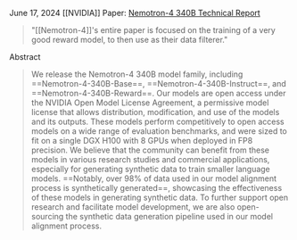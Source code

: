June 17, 2024
[[NVIDIA]]
Paper: [Nemotron-4 340B Technical Report](https://arxiv.org/abs/2406.11704v1)

> "[[Nemotron-4]]'s entire paper is focused on the training of a very good reward model, to then use as their data filterer."

Abstract
> We release the Nemotron-4 340B model family, including ==Nemotron-4-340B-Base==, ==Nemotron-4-340B-Instruct==, and ==Nemotron-4-340B-Reward==. Our models are open access under the NVIDIA Open Model License Agreement, a permissive model license that allows distribution, modification, and use of the models and its outputs. These models perform competitively to open access models on a wide range of evaluation benchmarks, and were sized to fit on a single DGX H100 with 8 GPUs when deployed in FP8 precision. We believe that the community can benefit from these models in various research studies and commercial applications, especially for generating synthetic data to train smaller language models. ==Notably, over 98% of data used in our model alignment process is synthetically generated==, showcasing the effectiveness of these models in generating synthetic data. To further support open research and facilitate model development, we are also open-sourcing the synthetic data generation pipeline used in our model alignment process.